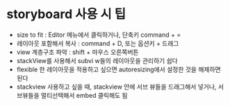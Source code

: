 # storyboard 사용 시 팁

- size to fit : Editor 메뉴에서 클릭하거나, 단축키 command + =
- 레이아웃 포함해서 복사 : command + D, 또는 옵션키 + 드래그
- view 계층구조 파악 : shift + 마우스 오른쪽버튼
- stackView를 사용해서 subvi w들의 레이아웃을 관리하기 쉽다
- flexible 한 레이아웃을 적용하고 싶으면 autoresizing에서 설정한 것을 해제하면 된다
- stackview 사용하고 싶을 때, stackview 안에 서브 뷰들을 드래그해서 넣거나, 서브뷰들을 멀티선택해서 embed 클릭해도 됨

